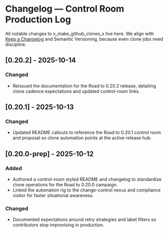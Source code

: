 # Changelog — Control Room Production Log

All notable changes to x_make_github_clones_x live here. We align with [Keep a Changelog](https://keepachangelog.com/en/1.1.0/) and Semantic Versioning, because even clone jobs need discipline.

## [0.20.2] - 2025-10-14
### Changed
- Reissued the documentation for the Road to 0.20.2 release, detailing clone cadence expectations and updated control-room links.

## [0.20.1] - 2025-10-13
### Changed
- Updated README callouts to reference the Road to 0.20.1 control room and proposal so clone automation points at the active release hub.

## [0.20.0-prep] - 2025-10-12
### Added
- Authored a control-room styled README and changelog to standardize clone operations for the Road to 0.20.0 campaign.
- Linked the automation rig to the change-control nexus and compliance visitor for faster situational awareness.

### Changed
- Documented expectations around retry strategies and label filters so contributors stop improvising in production.
